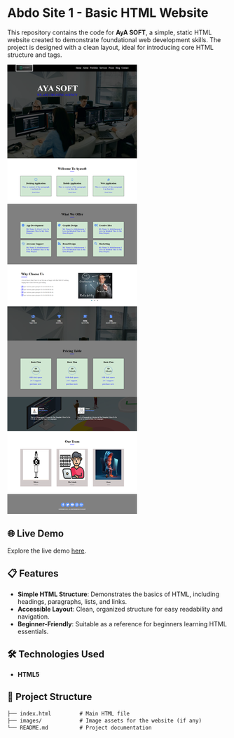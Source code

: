 # Abdo Site 1 - Basic HTML Website

This repository contains the code for **AyA SOFT**, a simple, static HTML website created to demonstrate foundational web development skills. The project is designed with a clean layout, ideal for introducing core HTML structure and tags.

![Website Screenshot](ayasoft.png) 

## 🌐 Live Demo

Explore the live demo [here](https://abdo-fullstack-projects-2023.github.io/abdo-site1-html/).

## 📋 Features

- **Simple HTML Structure**: Demonstrates the basics of HTML, including headings, paragraphs, lists, and links.
- **Accessible Layout**: Clean, organized structure for easy readability and navigation.
- **Beginner-Friendly**: Suitable as a reference for beginners learning HTML essentials.

## 🛠️ Technologies Used

- **HTML5**

## 📂 Project Structure

```plaintext
├── index.html         # Main HTML file
├── images/            # Image assets for the website (if any)
└── README.md          # Project documentation

